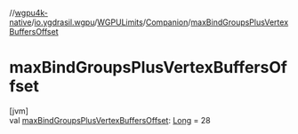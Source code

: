 //[wgpu4k-native](../../../../index.md)/[io.ygdrasil.wgpu](../../index.md)/[WGPULimits](../index.md)/[Companion](index.md)/[maxBindGroupsPlusVertexBuffersOffset](max-bind-groups-plus-vertex-buffers-offset.md)

# maxBindGroupsPlusVertexBuffersOffset

[jvm]\
val [maxBindGroupsPlusVertexBuffersOffset](max-bind-groups-plus-vertex-buffers-offset.md): [Long](https://kotlinlang.org/api/core/kotlin-stdlib/kotlin/-long/index.html) = 28